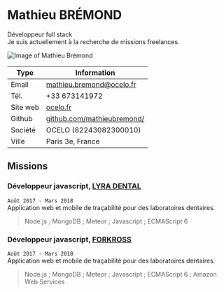 # Mathieu BRÉMOND
Développeur full stack  
Je suis actuellement à la recherche de missions freelances.

![Image of Mathieu Brémond](https://website.ocelo.fr/img/mathieu_small.png)

Type | Information 
------------ | ------------- 
Email | <a href="mailto:mathieu.bremond@ocelo.fr">mathieu.bremond@ocelo.fr</a> 
Tél. | +33 673141972 
Site web | <a href="https://ocelo.fr">ocelo.fr</a> 
Github | <a href="https://github.com/mathieubremond/">github.com/mathieubremond/</a> 
Société | OCELO (82243082300010)
Ville | Paris 3e, France 


## Missions

### Développeur javascript, <a href="https://www.lyratrack.dental">LYRA DENTAL</a> 
`Août 2017 - Mars 2018`  
Application web et mobile de traçabilité pour des laboratoires dentaires.  
> Node.js ; MongoDB ; Meteor ; Javascript ; ECMAScript 6

### Développeur javascript, <a href="https://www.leankross.ocelo.fr">FORKROSS</a> 
`Août 2017 - Mars 2018`  
Application web et mobile de traçabilité pour des laboratoires dentaires.  
> Node.js ; MongoDB ; Meteor ; Javascript ; ECMAScript 6 ; Amazon Web Services


<!-- ### Footer

Dernière modification: 31 janv. 2018 -->


